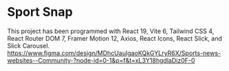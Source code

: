 # Sport Snap

This project has been programmed with React 19, Vite 6, Tailwind CSS 4, React Router DOM 7, Framer Motion 12, Axios, React Icons, React Slick, and Slick Carousel.
https://www.figma.com/design/MDhcUauIgaoKQkGYLryR6X/Sports-news-websites--Community-?node-id=0-1&p=f&t=xL3Y18hgdlaDiz0F-0
